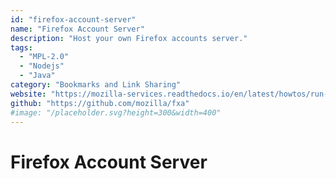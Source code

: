 ```yaml
---
id: "firefox-account-server"
name: "Firefox Account Server"
description: "Host your own Firefox accounts server."
tags:
  - "MPL-2.0"
  - "Nodejs"
  - "Java"
category: "Bookmarks and Link Sharing"
website: "https://mozilla-services.readthedocs.io/en/latest/howtos/run-fxa.html"
github: "https://github.com/mozilla/fxa"
#image: "/placeholder.svg?height=300&width=400"
---
```


# Firefox Account Server

